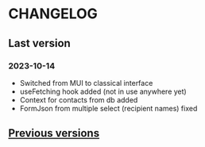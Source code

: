 # CHANGELOG

## Last version

### 2023-10-14

- Switched from MUI to classical interface
- useFetching hook added (not in use anywhere yet)
- Context for contacts from db added
- FormJson from multiple select (recipient names) fixed

## [Previous versions](/commits/main/CHANGELOG.md)
